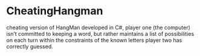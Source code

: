# CheatingHangman
cheating version of HangMan developed in C#, player one (the computer) isn’t committed to keeping a word, but rather maintains a list of possibilities on each turn within the constraints of the known letters player two has correctly guessed.
